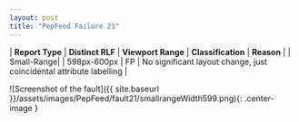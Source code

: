 ```yaml
---
layout: post
title: "PepFeed Failure 21"
---
```

| **Report Type** | **Distinct RLF** | **Viewport Range** | **Classification** | **Reason** |
| Small-Range|  | 598px-600px | FP | No significant layout change, just coincidental attribute labelling | 

![Screenshot of the fault]({{ site.baseurl }}/assets/images/PepFeed/fault21/smallrangeWidth599.png){: .center-image }